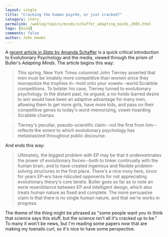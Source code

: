 ```yaml
---
layout: single 
title: "Cracking the human psyche, or just cracked?" 
category: story
permalink: /weblog/topics/minds/schaffer_adapting_minds_2005.html
tags: [mind] 
comments: false 
author: John Hawks 
---
```



<p>
A <a href="http://www.slate.com/id/2124503/?nav=tap3">recent article in <i>Slate</i> by Amanda Schaffer</a> is a quick critical introduction to Evolutionary Psychology and the media, viewed through the prism of Buller's <i>Adapting Minds</i>. The article begins this way:
</p>

<blockquote>This spring, New York Times columnist John Tierney asserted that men must be innately more competitive than women since they monopolize the trophies in--hold onto your vowels--world Scrabble competitions. To bolster his case, Tierney turned to evolutionary psychology. In the distant past, he argued, a no-holds-barred desire to win would have been an adaptive advantage for many men, allowing them to get more girls, have more kids, and pass on their competitive genes to today's word-memorizing, vowel-hoarding Scrabble champs.</blockquote>

<blockquote>Tierney's peculiar, pseudo-scientific claim--not the first from him--reflects the extent to which evolutionary psychology has metastasized throughout public discourse.</blockquote>

<p>
And ends this way: 
</p>

<blockquote>Ultimately, the biggest problem with EP may be that it underestimates the power of evolutionary forces--both to tinker continually with the human brain, and to have created ingenious and flexible problem-solving structures in the first place. There's a nice irony here, since for years EP-ers have ridiculed opponents for not appreciating evolutionary theory's core tenets. Buller goes so far as to note an eerie resemblance between EP and intelligent design, which also treats human nature as fixed and complete. The more persuasive claim is that there is no single human nature, and that we're works in progress.</blockquote>

<p>
The theme of the thing might be phrased as "some people want you to think that science says this stuff, but the science isn't all it's cracked up to be." To many it won't be news, but I'm reading some papers now that are making my toenails curl, so it's nice to have some perspective. 
</p>

